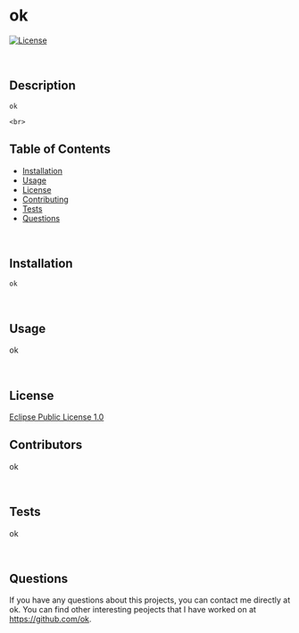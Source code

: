 # ok
  
  
  [![License](https://img.shields.io/badge/License-EPL_1.0-red.svg)](https://opensource.org/licenses/EPL-1.0)
  
  <br>
  
  ## Description 
    ok

    <br>

  ## Table of Contents
  - [Installation](#installation)
  - [Usage](#usage)
  - [License](#license)
  - [Contributing](#contributors)
  - [Tests](#tests)
  - [Questions](#questions)

  <br>

  ## Installation 
    ok

  <br>

  ## Usage 
   ok

  <br>

  ## License 
   <a href = "https://opensource.org/licenses/EPL-1.0"> Eclipse Public License 1.0 </a>
  <br>

  ## Contributors 
  ok

  <br>

  ## Tests
  ok

  <br>

  ## Questions
  If you have any questions about this projects, you can contact me directly at ok. You can find other interesting peojects that I have worked on at https://github.com/ok.
